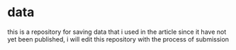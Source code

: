 # data
this is a repository for saving data that i used in the article
since it have not yet been published, i will edit this repository with the process of submission
